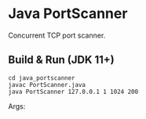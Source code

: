 # Java PortScanner

Concurrent TCP port scanner.

## Build & Run (JDK 11+)
```
cd java_portscanner
javac PortScanner.java
java PortScanner 127.0.0.1 1 1024 200
```
Args: <host> <startPort> <endPort> <concurrency>
